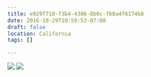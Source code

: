 ```yaml
---
title: e929f718-f3b4-4306-8b0c-f68a4f6174b8
date: 2016-10-29T10:59:53-07:00
draft: false
location: California
tags: []

---
```




![](https://d17enza3bfujl8.cloudfront.net/20161028_01_163.jpg)
![](https://d17enza3bfujl8.cloudfront.net/20161028_01_341.jpg)


